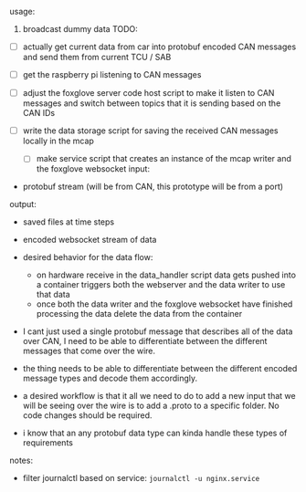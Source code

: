 usage: 
1. broadcast dummy data
TODO:

- [ ] actually get current data from car into protobuf encoded CAN messages and send them from current TCU / SAB

- [ ] get the raspberry pi listening to CAN messages

- [ ] adjust the foxglove server code host script to make it listen to CAN messages and switch between topics that it is sending based on the CAN IDs

- [ ] write the data storage script for saving the received CAN messages locally in the mcap 
    - [ ]  make service script that creates an instance of the mcap writer and the foxglove websocket
input: 
- protobuf stream (will be from CAN, this prototype will be from a port)

output: 
- saved files at time steps
- encoded websocket stream of data

- desired behavior for the data flow:
    - on hardware receive in the data_handler script data gets pushed into a container triggers both the webserver and the data writer to use that data
    - once both the data writer and the foxglove websocket have finished processing the data delete the data from the container

- I cant just used a single protobuf message that describes all of the data over CAN, I need to be able to differentiate between the different messages that come over the wire. 

- the thing needs to be able to differentiate between the different encoded message types and decode them accordingly.
- a desired workflow is that it all we need to do to add a new input that we will be seeing over the wire is to add a .proto to a specific folder. No code changes should be required.
- i know that an any protobuf data type can kinda handle these types of requirements


notes:
- filter journalctl based on service: `journalctl -u nginx.service`
